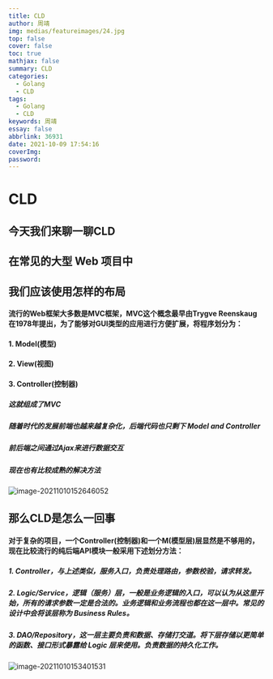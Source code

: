 ```yaml
---
title: CLD
author: 周靖
img: medias/featureimages/24.jpg
top: false
cover: false
toc: true
mathjax: false
summary: CLD
categories:
  - Golang
  - CLD
tags:
  - Golang
  - CLD
keywords: 周靖
essay: false
abbrlink: 36931
date: 2021-10-09 17:54:16
coverImg:
password:
---
```


# CLD

## 今天我们来聊一聊CLD

## 在常见的大型 Web 项目中

## 我们应该使用怎样的布局

#### 流行的Web框架大多数是MVC框架，MVC这个概念最早由Trygve Reenskaug在1978年提出，为了能够对GUI类型的应用进行方便扩展，将程序划分为：

#### 1. Model(模型)

#### 2. View(视图)

#### 3. Controller(控制器)

##### 这就组成了MVC



##### 随着时代的发展前端也越来越复杂化，后端代码也只剩下 Model and Controller

##### 前后端之间通过Ajax来进行数据交互

##### 现在也有比较成熟的解决方法

![image-20211010152646052](http://qiniuyun.code520.com.cn//images/202110101526590.png)

## 那么CLD是怎么一回事

#### 对于复杂的项目，一个Controller(控制器)和一个M(模型层)层显然是不够用的，现在比较流行的纯后端API模块一般采用下述划分方法：

##### 1. Controller，与上述类似，服务入口，负责处理路由，参数校验，请求转发。

##### 2. Logic/Service，逻辑（服务）层，一般是业务逻辑的入口，可以认为从这里开始，所有的请求参数一定是合法的。业务逻辑和业务流程也都在这一层中。常见的设计中会将该层称为 Business Rules。

##### 3. DAO/Repository，这一层主要负责和数据、存储打交道。将下层存储以更简单的函数、接口形式暴露给 Logic 层来使用。负责数据的持久化工作。

![image-20211010153401531](http://qiniuyun.code520.com.cn//images/202110101534902.png)
